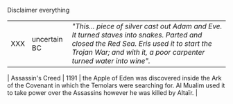 Disclaimer everything 

||||
|---|---|---|
| XXX | uncertain BC | *"This... piece of silver cast out Adam and Eve. It turned staves into snakes. Parted and closed the Red Sea. Eris used it to start the Trojan War; and with it, a poor carpenter turned water into wine".* |

| Assassin's Creed | 1191 | the Apple of Eden was discovered inside the Ark of the Covenant in which the Temolars were searching for. Al Mualim used it to take power over the Assassins however he was killed by Altaïr. | 
